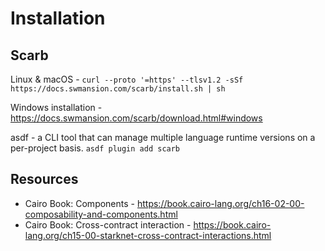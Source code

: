 # Installation

## Scarb
Linux & macOS - `curl --proto '=https' --tlsv1.2 -sSf https://docs.swmansion.com/scarb/install.sh | sh`

Windows installation - https://docs.swmansion.com/scarb/download.html#windows

​asdf​ - a CLI tool that can manage multiple language runtime versions on a per-project basis. `asdf plugin add scarb`

## Resources 
- Cairo Book: Components - https://book.cairo-lang.org/ch16-02-00-composability-and-components.html
- Cairo Book: Cross-contract interaction - https://book.cairo-lang.org/ch15-00-starknet-cross-contract-interactions.html
